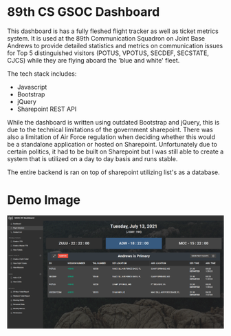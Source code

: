 ﻿# 89th CS GSOC Dashboard
 This dashboard is has a fully fleshed flight tracker as well as ticket metrics system. It is used at the 89th Communication Squadron on Joint Base Andrews to provide detailed statistics and metrics on communication issues for Top 5 distinguished visitors (POTUS, VPOTUS, SECDEF, SECSTATE, CJCS) while they are flying aboard the 'blue and white' fleet.
 
 The tech stack includes:
 - Javascript
 - Bootstrap
 - jQuery
 - Sharepoint REST API

While the dashboard is written using outdated Bootstrap and jQuery, this is due to the technical limitations of the government sharepoint. There was also a limitation of Air Force regulation when deciding whether this would be a standalone application or hosted on Sharepoint. Unfortunately due to certain politics, it had to be built on Sharepoint but I was still able to create a system that is utilized on a day to day basis and runs stable.

The entire backend is ran on top of sharepoint utilizing list's as a database.
 
 # Demo Image
 ![An overview of the flight schedule page on a relatively slow day](https://github.com/leighton-tidwell/gnoc-dashboard/blob/dev/demo-images/dashboard.png?raw=true)
